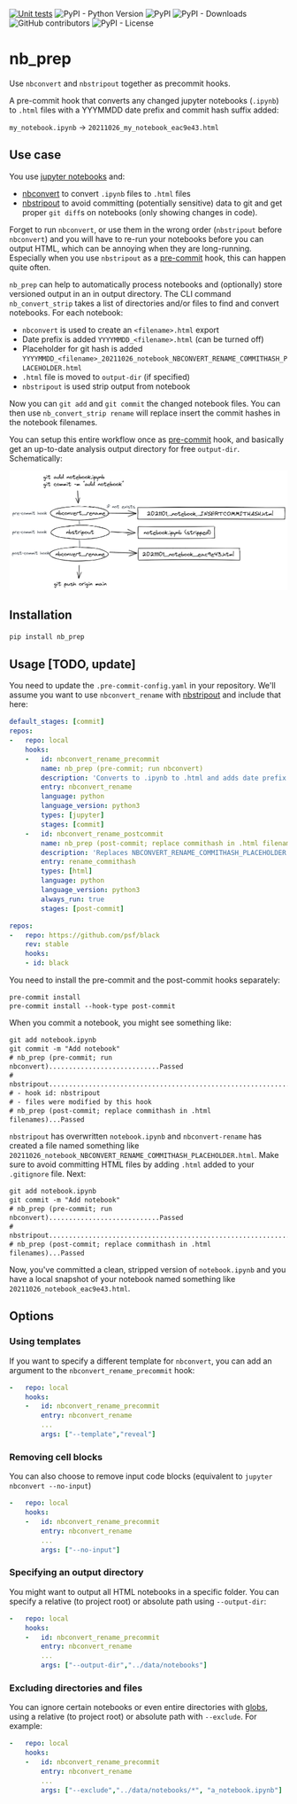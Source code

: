 [![Unit tests](https://github.com/allianz-direct/nb_prep/actions/workflows/unit_tests.yml/badge.svg)](https://github.com/allianz-direct/nb_prep/actions/workflows/unit_tests.yml)
![PyPI - Python Version](https://img.shields.io/pypi/pyversions/nb-prep)
![PyPI](https://img.shields.io/pypi/v/nb-prep)
![PyPI - Downloads](https://img.shields.io/pypi/dm/nb-prep)
![GitHub contributors](https://img.shields.io/github/contributors/timvink/nb-prep)
![PyPI - License](https://img.shields.io/pypi/l/nb-prep)


# nb_prep

Use `nbconvert` and `nbstripout` together as precommit hooks.

A pre-commit hook that converts any changed jupyter notebooks (`.ipynb`) to `.html` files with a YYYMMDD date prefix and commit hash suffix added:

`my_notebook.ipynb` -> `20211026_my_notebook_eac9e43.html`

## Use case

You use [jupyter notebooks](https://jupyter.org/) and:

- [nbconvert](https://github.com/jupyter/nbconvert) to convert `.ipynb` files to `.html` files
- [nbstripout](https://github.com/kynan/nbstripout) to avoid committing (potentially sensitive) data to git and get proper `git diff`s on notebooks (only showing changes in code).

Forget to run `nbconvert`, or use them in the wrong order (`nbstripout` before `nbconvert`) and you will have to re-run your notebooks before you can output HTML, which can be annoying when they are long-running. Especially when you use `nbstripout` as a [pre-commit](https://pre-commit.com/) hook, this can happen quite often.

`nb_prep` can help to automatically process notebooks and (optionally) store versioned output in an in output directory. The CLI command `nb_convert_strip` takes a list of directories and/or files to find and convert notebooks. For each notebook:

- `nbconvert` is used to create an `<filename>.html` export
- Date prefix is added `YYYYMMDD_<filename>.html` (can be turned off)
- Placeholder for git hash is added `YYYYMMDD_<filename>_20211026_notebook_NBCONVERT_RENAME_COMMITHASH_PLACEHOLDER.html`
- `.html` file is moved to `output-dir` (if specified)
- `nbstripout` is used strip output from notebook

Now you can `git add` and `git commit` the changed notebook files. You can then use `nb_convert_strip rename` will replace insert the commit hashes in the notebook filenames.

You can setup this entire workflow once as [pre-commit](https://pre-commit.com/) hook, and basically get an up-to-date analysis output directory for free `output-dir`. Schematically:

<img src="images/schema_workflow.png" width="700px">


## Installation

```bash
pip install nb_prep
```

## Usage [TODO, update]

You need to update the `.pre-commit-config.yaml` in your repository. We'll assume you want to use `nbconvert_rename` with [nbstripout](https://github.com/kynan/nbstripout#using-nbstripout-as-a-pre-commit-hook) and include that here:

```yaml
default_stages: [commit]
repos:
-   repo: local
    hooks:
    -   id: nbconvert_rename_precommit
        name: nb_prep (pre-commit; run nbconvert)
        description: 'Converts to .ipynb to .html and adds date prefix and hash placeholder.'
        entry: nbconvert_rename
        language: python
        language_version: python3
        types: [jupyter]
        stages: [commit]
    -   id: nbconvert_rename_postcommit
        name: nb_prep (post-commit; replace commithash in .html filenames)
        description: 'Replaces NBCONVERT_RENAME_COMMITHASH_PLACEHOLDER with commit hash in any .html filenames.'
        entry: rename_commithash
        types: [html]    
        language: python
        language_version: python3
        always_run: true
        stages: [post-commit]
```

```yaml
repos:
-   repo: https://github.com/psf/black
    rev: stable
    hooks:
    - id: black
```



You need to install the pre-commit and the post-commit hooks separately:

```shell
pre-commit install
pre-commit install --hook-type post-commit
```

When you commit a notebook, you might see something like:

```shell
git add notebook.ipynb
git commit -m "Add notebook"
# nb_prep (pre-commit; run nbconvert)............................Passed
# nbstripout........................................................................Failed
# - hook id: nbstripout
# - files were modified by this hook
# nb_prep (post-commit; replace commithash in .html filenames)...Passed
```

`nbstripout` has overwritten `notebook.ipynb` and `nbconvert-rename` has created a file named something like `20211026_notebook_NBCONVERT_RENAME_COMMITHASH_PLACEHOLDER.html`.
Make sure to avoid committing HTML files by adding `.html` added to your `.gitignore` file. Next:

```shell
git add notebook.ipynb
git commit -m "Add notebook"
# nb_prep (pre-commit; run nbconvert)............................Passed
# nbstripout........................................................................Passed
# nb_prep (post-commit; replace commithash in .html filenames)...Passed
```

Now, you've committed a clean, stripped version of `notebook.ipynb` and you have a local snapshot of your notebook named something like `20211026_notebook_eac9e43.html`.

## Options

### Using templates

If you want to specify a different template for `nbconvert`, you can add an argument to the `nbconvert_rename_precommit` hook:

```yaml
-   repo: local
    hooks:
    -   id: nbconvert_rename_precommit
        entry: nbconvert_rename
        ...
        args: ["--template","reveal"]
```

### Removing cell blocks

You can also choose to remove input code blocks (equivalent to `jupyter nbconvert --no-input`)

```yaml
-   repo: local
    hooks:
    -   id: nbconvert_rename_precommit
        entry: nbconvert_rename
        ...
        args: ["--no-input"]
```

### Specifying an output directory

You might want to output all HTML notebooks in a specific folder. You can specify a relative (to project root) or absolute path using `--output-dir`:

```yaml
-   repo: local
    hooks:
    -   id: nbconvert_rename_precommit
        entry: nbconvert_rename
        ...
        args: ["--output-dir","../data/notebooks"]
```

### Excluding directories and files

You can ignore certain notebooks or even entire directories with [globs](https://docs.python.org/3/library/glob.html), using a relative (to project root) or absolute path with `--exclude`. For example:

```yaml
-   repo: local
    hooks:
    -   id: nbconvert_rename_precommit
        entry: nbconvert_rename
        ...
        args: ["--exclude","../data/notebooks/*", "a_notebook.ipynb"]
```
